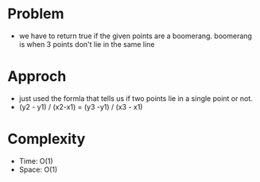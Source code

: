 # Problem
- we have to return true if the given points are a boomerang. boomerang is when 3 points don't lie in the same line

# Approch
- just used the formla that tells us if two points lie in a single point or not. 
- (y2 - y1) / (x2-x1) = (y3 -y1) / (x3 - x1)

# Complexity
- Time: O(1)
- Space: O(1)

